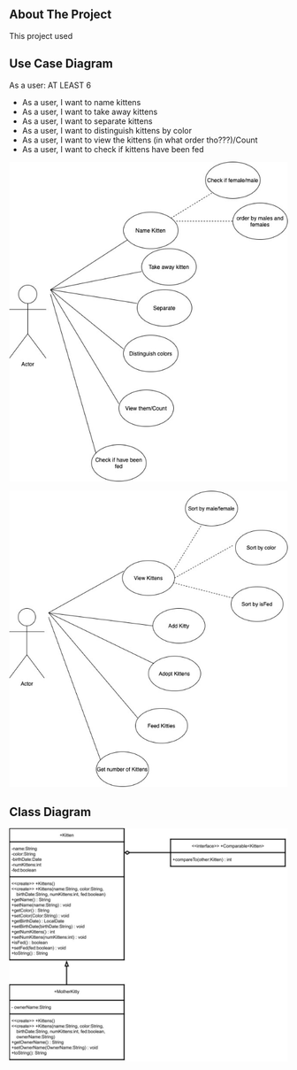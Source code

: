 ## About The Project

This project used 

## Use Case Diagram

As a user: AT LEAST 6

- As a user, I want to name kittens
- As a user, I want to take away kittens
- As a user, I want to separate kittens 
- As a user, I want to distinguish kittens by color
- As a user, I want to view the kittens (in what order tho???)/Count
- As a user, I want to check if kittens have been fed

![Use Case Diagram](images/UseCase.jpg) 

![Newer Use Case Diagram](images/UseCase2.jpg) 

## Class Diagram

![Class Diagram](images/ClassDiagram.jpg)
